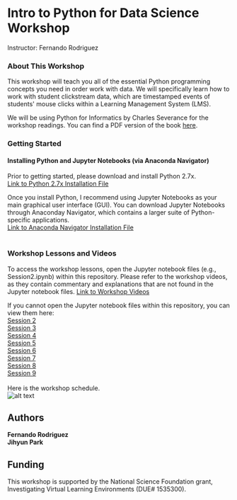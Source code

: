 
# Intro to Python for Data Science Workshop
Instructor: Fernando Rodriguez

### About This Workshop
This workshop will teach you all of the essential Python programming concepts you need in order work with data. We will specifically learn how to work with student clickstream data, which are timestamped events of students' mouse clicks within a Learning Management System (LMS).

We will be using Python for Informatics by Charles Severance for the workshop readings. 
You can find a PDF version of the book <a href="http://www.pythonlearn.com/book_270.pdf" target="_blank">here</a>.

### Getting Started
#### Installing Python and Jupyter Notebooks (via Anaconda Navigator)
Prior to getting started, please download and install Python 2.7x.<br>
<a href="https://www.python.org/downloads/release/python-2715/" target="_blank">Link to Python 2.7x Installation File</a></br>

Once you install Python, I recommend using Jupyter Notebooks as your main graphical user interface (GUI). You can download Jupyter Notebooks through Anaconday Navigator, which contains a larger suite of Python-specific applications.<br> 
<a href="https://anaconda.org/anaconda/anaconda-navigator">Link to Anaconda Navigator Installation File</a></br><br>

### Workshop Lessons and Videos
To access the workshop lessons, open the Jupyter notebook files (e.g., Session2.ipynb) within this repository. Please refer to the workshop videos, as they contain commentary and explanations that are not found in the Jupyter notebook files. <a href="https://drive.google.com/open?id=1edZyHQdBu-kJ_6xhVFZiOYCNuVuHdxXk" target="_blank">Link to Workshop Videos</a></br>

If you cannot open the Jupyter notebook files within this repository, you can view them here:</br>
<a href="https://nbviewer.jupyter.org/github/FernandoUCI/Python-for-Data-Science-Workshop/blob/master/Session2.ipynb" target="_blank">Session 2</a></br>
<a href="http://nbviewer.jupyter.org/github/FernandoUCI/Python-for-Data-Science-Workshop/blob/master/Session3.ipynb" target="_blank">Session 3</a></br>
<a href="https://nbviewer.jupyter.org/github/FernandoUCI/Python-for-Data-Science-Workshop/blob/master/Session4.ipynb" target="_blank">Session 4</a></br>
<a href="http://nbviewer.jupyter.org/github/FernandoUCI/Python-for-Data-Science-Workshop/blob/master/Session5.ipynb" target="_blank">Session 5</a></br>
<a href="https://nbviewer.jupyter.org/github/FernandoUCI/Python-for-Data-Science-Workshop/blob/master/Session6.ipynb" target="_blank">Session 6</a></br>
<a href="https://nbviewer.jupyter.org/github/FernandoUCI/Python-for-Data-Science-Workshop/blob/master/Session7.ipynb" target="_blank">Session 7</a></br>
<a href="https://nbviewer.jupyter.org/github/FernandoUCI/Python-for-Data-Science-Workshop/blob/master/Session8.ipynb" target="_blank">Session 8</a></br>
<a href="https://nbviewer.jupyter.org/github/FernandoUCI/Python-for-Data-Science-Workshop/blob/master/Session9.ipynb" target="_blank">Session 9</a></br><br>
Here is the workshop schedule.</br>
![alt text](https://github.com/FernandoUCI/Python-for-Data-Science-Workshop/blob/master/images/schedule.png)



## Authors

**Fernando Rodriguez** <br>
**Jihyun Park**

## Funding

This workshop is supported by the National Science Foundation grant, Investigating Virtual Learning Environments (DUE# 1535300).


